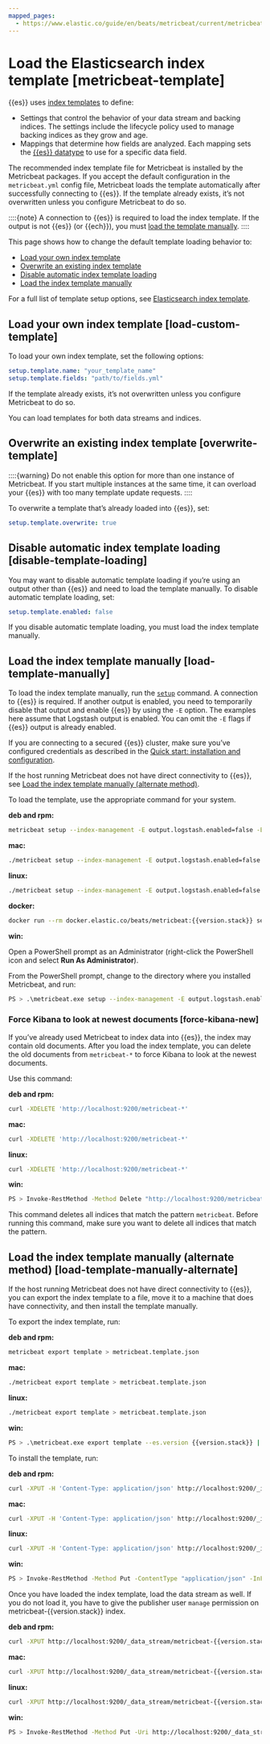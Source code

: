 ```yaml
---
mapped_pages:
  - https://www.elastic.co/guide/en/beats/metricbeat/current/metricbeat-template.html
---
```


# Load the Elasticsearch index template [metricbeat-template]

{{es}} uses [index templates](docs-content://manage-data/data-store/templates.md) to define:

* Settings that control the behavior of your data stream and backing indices. The settings include the lifecycle policy used to manage backing indices as they grow and age.
* Mappings that determine how fields are analyzed. Each mapping sets the [{{es}} datatype](elasticsearch://reference/elasticsearch/mapping-reference/field-data-types.md) to use for a specific data field.

The recommended index template file for Metricbeat is installed by the Metricbeat packages. If you accept the default configuration in the `metricbeat.yml` config file, Metricbeat loads the template automatically after successfully connecting to {{es}}. If the template already exists, it’s not overwritten unless you configure Metricbeat to do so.

::::{note}
A connection to {{es}} is required to load the index template. If the output is not {{es}} (or {{ech}}), you must [load the template manually](#load-template-manually).
::::


This page shows how to change the default template loading behavior to:

* [Load your own index template](#load-custom-template)
* [Overwrite an existing index template](#overwrite-template)
* [Disable automatic index template loading](#disable-template-loading)
* [Load the index template manually](#load-template-manually)

For a full list of template setup options, see [Elasticsearch index template](/reference/metricbeat/configuration-template.md).


## Load your own index template [load-custom-template]

To load your own index template, set the following options:

```yaml
setup.template.name: "your_template_name"
setup.template.fields: "path/to/fields.yml"
```

If the template already exists, it’s not overwritten unless you configure Metricbeat to do so.

You can load templates for both data streams and indices.


## Overwrite an existing index template [overwrite-template]

::::{warning}
Do not enable this option for more than one instance of Metricbeat. If you start multiple instances at the same time, it can overload your {{es}} with too many template update requests.
::::


To overwrite a template that’s already loaded into {{es}}, set:

```yaml
setup.template.overwrite: true
```


## Disable automatic index template loading [disable-template-loading]

You may want to disable automatic template loading if you’re using an output other than {{es}} and need to load the template manually. To disable automatic template loading, set:

```yaml
setup.template.enabled: false
```

If you disable automatic template loading, you must load the index template manually.


## Load the index template manually [load-template-manually]

To load the index template manually, run the [`setup`](/reference/metricbeat/command-line-options.md#setup-command) command. A connection to {{es}} is required.  If another output is enabled, you need to temporarily disable that output and enable {{es}} by using the `-E` option. The examples here assume that Logstash output is enabled. You can omit the `-E` flags if {{es}} output is already enabled.

If you are connecting to a secured {{es}} cluster, make sure you’ve configured credentials as described in the [Quick start: installation and configuration](/reference/metricbeat/metricbeat-installation-configuration.md).

If the host running Metricbeat does not have direct connectivity to {{es}}, see [Load the index template manually (alternate method)](#load-template-manually-alternate).

To load the template, use the appropriate command for your system.

**deb and rpm:**

```sh
metricbeat setup --index-management -E output.logstash.enabled=false -E 'output.elasticsearch.hosts=["localhost:9200"]'
```

**mac:**

```sh
./metricbeat setup --index-management -E output.logstash.enabled=false -E 'output.elasticsearch.hosts=["localhost:9200"]'
```

**linux:**

```sh
./metricbeat setup --index-management -E output.logstash.enabled=false -E 'output.elasticsearch.hosts=["localhost:9200"]'
```

**docker:**

```sh subs=true
docker run --rm docker.elastic.co/beats/metricbeat:{{version.stack}} setup --index-management -E output.logstash.enabled=false -E 'output.elasticsearch.hosts=["localhost:9200"]'
```

**win:**

Open a PowerShell prompt as an Administrator (right-click the PowerShell icon and select **Run As Administrator**).

From the PowerShell prompt, change to the directory where you installed Metricbeat, and run:

```sh
PS > .\metricbeat.exe setup --index-management -E output.logstash.enabled=false -E 'output.elasticsearch.hosts=["localhost:9200"]'
```


### Force Kibana to look at newest documents [force-kibana-new]

If you’ve already used Metricbeat to index data into {{es}}, the index may contain old documents. After you load the index template, you can delete the old documents from `metricbeat-*` to force Kibana to look at the newest documents.

Use this command:

**deb and rpm:**

```sh
curl -XDELETE 'http://localhost:9200/metricbeat-*'
```

**mac:**

```sh
curl -XDELETE 'http://localhost:9200/metricbeat-*'
```

**linux:**

```sh
curl -XDELETE 'http://localhost:9200/metricbeat-*'
```

**win:**

```sh
PS > Invoke-RestMethod -Method Delete "http://localhost:9200/metricbeat-*"
```

This command deletes all indices that match the pattern `metricbeat`. Before running this command, make sure you want to delete all indices that match the pattern.


## Load the index template manually (alternate method) [load-template-manually-alternate]

If the host running Metricbeat does not have direct connectivity to {{es}}, you can export the index template to a file, move it to a machine that does have connectivity, and then install the template manually.

To export the index template, run:

**deb and rpm:**

```sh
metricbeat export template > metricbeat.template.json
```

**mac:**

```sh
./metricbeat export template > metricbeat.template.json
```

**linux:**

```sh
./metricbeat export template > metricbeat.template.json
```

**win:**

```sh subs=true
PS > .\metricbeat.exe export template --es.version {{version.stack}} | Out-File -Encoding UTF8 metricbeat.template.json
```

To install the template, run:

**deb and rpm:**

```sh subs=true
curl -XPUT -H 'Content-Type: application/json' http://localhost:9200/_index_template/metricbeat-{{version.stack}} -d@metricbeat.template.json
```

**mac:**

```sh subs=true
curl -XPUT -H 'Content-Type: application/json' http://localhost:9200/_index_template/metricbeat-{{version.stack}} -d@metricbeat.template.json
```

**linux:**

```sh subs=true
curl -XPUT -H 'Content-Type: application/json' http://localhost:9200/_index_template/metricbeat-{{version.stack}} -d@metricbeat.template.json
```

**win:**

```sh subs=true
PS > Invoke-RestMethod -Method Put -ContentType "application/json" -InFile metricbeat.template.json -Uri http://localhost:9200/_index_template/metricbeat-{{version.stack}}
```

Once you have loaded the index template, load the data stream as well. If you do not load it, you have to give the publisher user `manage` permission on metricbeat-{{version.stack}} index.

**deb and rpm:**

```sh subs=true
curl -XPUT http://localhost:9200/_data_stream/metricbeat-{{version.stack}}
```

**mac:**

```sh subs=true
curl -XPUT http://localhost:9200/_data_stream/metricbeat-{{version.stack}}
```

**linux:**

```sh subs=true
curl -XPUT http://localhost:9200/_data_stream/metricbeat-{{version.stack}}
```

**win:**

```sh subs=true
PS > Invoke-RestMethod -Method Put -Uri http://localhost:9200/_data_stream/metricbeat-{{version.stack}}
```

